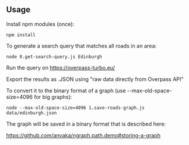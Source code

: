 ## Usage

Install npm modules (once):

```
npm install
```

To generate a search query that matches all roads in an area:

```
node 0.get-search-query.js Edinburgh
```

Run the query on https://overpass-turbo.eu/

Export the results as .JSON using "raw data directly from Overpass API"

To convert it to the binary format of a graph (use --max-old-space-size=4096 for big graphs):

```
node --max-old-space-size=4096 1.save-roads-graph.js data/edinburgh.json
```

The graph will be saved in a binary format that is described here: 

https://github.com/anvaka/ngraph.path.demo#storing-a-graph